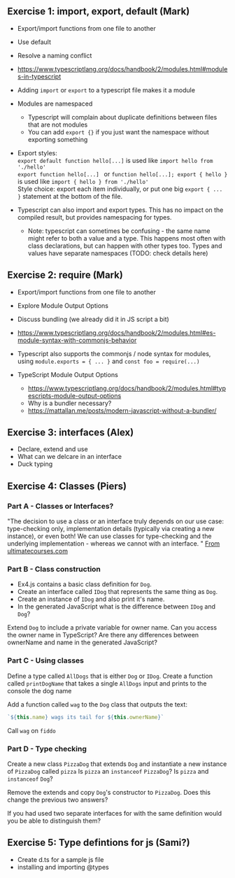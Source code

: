## Exercise 1: import, export, default (Mark)

- Export/import functions from one file to another
- Use default
- Resolve a naming conflict  

- https://www.typescriptlang.org/docs/handbook/2/modules.html#modules-in-typescript
- Adding `import` or `export` to a typescript file makes it a module
- Modules are namespaced
  - Typescript will complain about duplicate definitions between files that are not modules
  - You can add `export {}` if you just want the namespace without exporting something
- Export styles:  
  `export default function hello[...]` is used like `import hello from './hello'`  
  `export function hello[...] ` or `function hello[...]; export { hello }` is used like `import { hello } from './hello'`  
  Style choice: export each item individually, or put one big `export { ... }` statement at the bottom of the file.
- Typescript can also import and export types. This has no impact on the compiled result, but provides namespacing for types.
  - Note: typescript can sometimes be confusing - the same name might refer to both a value and a type. This happens most often with class declarations, but can happen with other types too. Types and values have separate namespaces (TODO: check details here)

## Exercise 2: require (Mark)

- Export/import functions from one file to another
- Explore Module Output Options
- Discuss bundling (we already did it in JS script a bit)
    
- https://www.typescriptlang.org/docs/handbook/2/modules.html#es-module-syntax-with-commonjs-behavior
- Typescript also supports the commonjs / node syntax for modules, using `module.exports = { ... }` and `const foo = require(...)`
- TypeScript Module Output Options
  - https://www.typescriptlang.org/docs/handbook/2/modules.html#typescripts-module-output-options
  - Why is a bundler necessary?
  - https://mattallan.me/posts/modern-javascript-without-a-bundler/

## Exercise 3: interfaces (Alex)

- Declare, extend and use
- What can we delcare in an interface
- Duck typing
   
## Exercise 4: Classes (Piers)

### Part A - Classes or Interfaces?

"The decision to use a class or an interface truly depends on our use case: type-checking only, implementation details (typically via creating a new instance), or even both! We can use classes for type-checking and the underlying implementation - whereas we cannot with an interface. "
[From ultimatecourses.com](https://ultimatecourses.com/blog/classes-vs-interfaces-in-typescript#:~:text=A%20class%20is%20a%20blueprint,implementation%20nor%20initialisation%20for%20them.)

### Part B - Class construction

- Ex4.js contains a basic class definition for `Dog`.
- Create an interface called `IDog` that represents the same thing as `Dog`.
- Create an instance of `IDog` and also print it's name.
- In the generated JavaScript what is the difference between `IDog` and `Dog`?

Extend `Dog` to include a private variable for owner name.
Can you access the owner name in TypeScript?
Are there any differences between ownerName and name in the generated JavaScript?

### Part C - Using classes

Define a type called `AllDogs` that is either `Dog` or `IDog`.
Create a function called `printDogName` that takes a single `AllDogs` input and prints to the console the dog name

Add a function called `wag` to the `Dog` class that outputs the text:
```js
`${this.name} wags its tail for ${this.ownerName}`
```
Call `wag` on `fiddo`

### Part D - Type checking

Create a new class `PizzaDog` that extends `Dog` and instantiate a new instance of `PizzaDog` called `pizza`
Is `pizza` an `instanceof` `PizzaDog`?
Is `pizza` and `instanceof` `Dog`?

Remove the extends and copy `Dog`'s constructor to `PizzaDog`.
Does this change the previous two answers?

If you had used two separate interfaces for with the same definition would you be able to distinguish them?

   
## Exercise 5: Type defintions for js (Sami?)

- Create d.ts for a sample js file
- installing and importing @types
